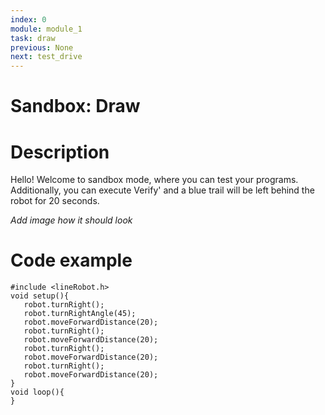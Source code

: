 ```yaml
---
index: 0
module: module_1
task: draw
previous: None
next: test_drive
---
```

# Sandbox: Draw


# Description
Hello! Welcome to sandbox mode, where you can test your programs. Additionally, you can execute Verify' and a blue trail will be left behind the robot for 20 seconds.

*Add image how it should look*

# Code example
```
#include <lineRobot.h>
void setup(){
   robot.turnRight();
   robot.turnRightAngle(45);
   robot.moveForwardDistance(20);
   robot.turnRight();
   robot.moveForwardDistance(20);
   robot.turnRight();
   robot.moveForwardDistance(20);
   robot.turnRight();
   robot.moveForwardDistance(20);
}
void loop(){
}
```
